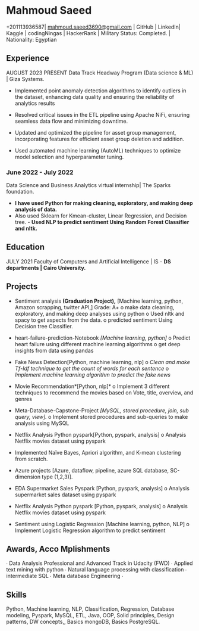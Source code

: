 # Mahmoud Saeed

+201113936587| mahmoud.saeed3690@gmail.com | GitHub | LinkedIn| Kaggle | codingNingas | HackerRank | Military Status: Completed. | Nationality: Egyptian

## Experience

AUGUST 2023 PRESENT
Data Track Headway Program (Data science & ML) | Giza Systems.

- Implemented point anomaly detection algorithms to identify outliers in the dataset, enhancing data quality and ensuring the reliability of analytics results
- Resolved critical issues in the ETL pipeline using Apache NiFi, ensuring seamless data flow and minimizing downtime.

- Updated and optimized the pipeline for asset group management, incorporating features for efficient asset group deletion and addition.

- Used automated machine learning (AutoML) techniques to optimize model selection and hyperparameter tuning.

### June 2022 - July 2022

Data Science and Business Analytics virtual internship| The Sparks foundation.

- **I have used Python for making cleaning, exploratory, and making deep analysis of data.** 
- Also used Sklearn for Kmean-cluster, Linear Regression, and Decision tree. - **Used NLP to predict sentiment Using Random Forest Classifier and nltk.**

## Education

JULY 2021 Faculty of Computers and Artificial Intelligence | IS - **DS departments | Cairo University.**

## Projects

- Sentiment analysis **(Graduation Project),** [Machine learning, python, Amazon scrapping, twitter API,] Grade: A+
o make data cleaning, exploratory, and making deep analyses using python o Used nltk and spacy to get aspects from the data. o predicted sentiment Using Decision tree Classifier.

- heart-failure-prediction-Notebook *[Machine learning, python]*
o Predict heart failure using different machine learning algorithms o get deep insights from data using pandas 
- Fake News Detection[Python, machine learning, nlp]
o *Clean and make Tf-Idf technique to get the count of words for each sentence* o *Implement machine learning algorithm to predict the fake news*
- Movie Recommendation*[Python, nlp]*
o Implement 3 different techniques to recommend the movies based on Vote, title, overview, and genres
- Meta-Database-Capstone-Project *[MySQL, stored procedure, join, sub query, view].*
o Implement stored procedures and sub-queries to make analysis using MySQL
- Netflix Analysis Python pyspark[Python, pyspark, analysis]
o Analysis Netflix movies dataset using pyspark
- Implemented Naïve Bayes, Apriori algorithm, and K-mean clustering from scratch.

- Azure projects [Azure, dataflow, pipeline, azure SQL database, SC-dimension type 
(1,2,3)].

- EDA Supermarket Sales Pyspark [Python, pyspark, analysis]
o Analysis supermarket sales dataset using pyspark
- Netflix Analysis Python pyspark [Python, pyspark, analysis]
o Analysis Netflix movies dataset using pyspark
- Sentiment using Logistic Regression [Machine learning, python, NLP]
o Implement Logistic Regression algorithm to predict sentiment

## Awards, Acco Mplishments

∙ Data Analysis Professional and Advanced Track in Udacity (FWD) ∙ Applied text mining with python ∙ Natural language processing with classification ∙ intermediate SQL ∙ Meta database Engineering ∙

## Skills

Python, Machine learning, NLP, Classification, Regression, Database modeling, Pyspark, MySQL, ETL, Java, OOP, Solid principles, Design patterns, DW concepts,, Basics mongoDB, Basics PostgreSQL.